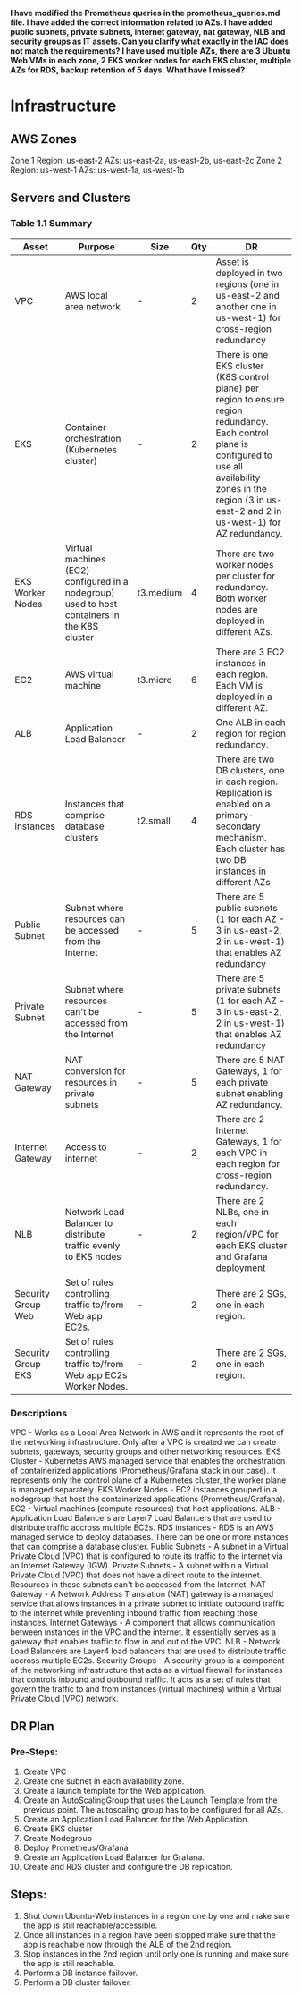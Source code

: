 **I have modified the Prometheus queries in the prometheus_queries.md file.
I have added the correct information related to AZs.
I have added public subnets, private subnets, internet gateway, nat gateway, NLB and security groups as IT assets.
Can you clarify what exactly in the IAC does not match the requirements? I have used multiple AZs, there are 3 Ubuntu Web VMs in each zone, 2 EKS worker nodes for each EKS cluster, multiple AZs for RDS, backup retention of 5 days. What have I missed?**

# Infrastructure

## AWS Zones
Zone 1
Region: us-east-2
AZs: us-east-2a, us-east-2b, us-east-2c
Zone 2
Region: us-west-1
AZs: us-west-1a, us-west-1b

## Servers and Clusters

### Table 1.1 Summary
| Asset              | Purpose                                                                                      | Size      | Qty | DR                                                                                                                                                                                                                        |
|--------------------|----------------------------------------------------------------------------------------------|-----------|-----|---------------------------------------------------------------------------------------------------------------------------------------------------------------------------------------------------------------------------|
| VPC                | AWS local area network                                                                       | -         | 2   | Asset is deployed in two regions (one in us-east-2 and another one in us-west-1) for cross-region redundancy                                                                                                              |
| EKS                | Container orchestration (Kubernetes cluster)                                                 | -         | 2   | There is one EKS cluster (K8S control plane) per region to ensure region redundancy. Each control plane is configured to use all availability zones in the region (3 in us-east-2 and 2 in us-west-1) for AZ redundancy.  |
| EKS Worker Nodes   | Virtual machines (EC2) configured in a nodegroup) used to host containers in the K8S cluster | t3.medium | 4   | There are two worker nodes per cluster for redundancy. Both worker nodes are deployed in different AZs.                                                                                                                   |
| EC2                | AWS virtual machine                                                                          | t3.micro  | 6   | There are 3 EC2 instances in each region. Each VM is deployed in a different AZ.                                                                                                                                          |
| ALB                | Application Load Balancer                                                                    | -         | 2   | One ALB in each region for region redundancy.                                                                                                                                                                             |
| RDS instances      | Instances that comprise database clusters                                                    | t2.small  | 4   | There are two DB clusters, one in each region. Replication is enabled on a primary-secondary mechanism. Each cluster has two DB instances in different AZs                                                                |
| Public Subnet      | Subnet where resources can be accessed from the Internet                                     | -         | 5   | There are 5 public subnets (1 for each AZ - 3 in us-east-2, 2 in us-west-1) that enables AZ redundancy                                                                                                                    |
| Private Subnet     | Subnet where resources can't be accessed from the Internet                                   | -         | 5   | There are 5 private subnets (1 for each AZ - 3 in us-east-2, 2 in us-west-1) that enables AZ redundancy                                                                                                                   |
| NAT Gateway        | NAT conversion for resources in private subnets                                              | -         | 5   | There are 5 NAT Gateways, 1 for each private subnet enabling AZ redundancy.                                                                                                                                               |
| Internet Gateway   | Access to internet                                                                           | -         | 2   | There are 2 Internet Gateways, 1 for each VPC in each region for cross-region redundancy.                                                                                                                                 |
| NLB                | Network Load Balancer to distribute traffic evenly to EKS nodes                              | -         | 2   | There are 2 NLBs, one in each region/VPC for each EKS cluster and Grafana deployment                                                                                                                                      |
| Security Group Web | Set of rules controlling traffic to/from Web app EC2s.                                       | -         | 2   | There are 2 SGs, one in each region.                                                                                                                                                                                      |
| Security Group EKS | Set of rules controlling traffic to/from Web app EC2s Worker Nodes.                          | -         | 2   | There are 2 SGs, one in each region.                                                                                                                                                                                      |


### Descriptions
VPC - Works as a Local Area Network in AWS and it represents the root of the networking infrastructure. Only after a VPC is created we can create subnets, gateways, security groups and other networking resources.
EKS Cluster - Kubernetes AWS managed service that enables the orchestration of containerized applications (Prometheus/Grafana stack in our case). It represents only the control plane of a Kubernetes cluster, the worker plane is managed separately.
EKS Worker Nodes - EC2 instances grouped in a nodegroup that host the containerized applications (Prometheus/Grafana). 
EC2 - Virtual machines (compute resources) that host applications.
ALB - Application Load Balancers are Layer7 Load Balancers that are used to distribute traffic accross multiple EC2s.
RDS instances - RDS is an AWS managed service to deploy databases. There can be one or more instances that can comprise a database cluster.
Public Subnets - A subnet in a Virtual Private Cloud (VPC) that is configured to route its traffic to the internet via an Internet Gateway (IGW). 
Private Subnets -  A subnet within a Virtual Private Cloud (VPC) that does not have a direct route to the internet. Resources in these subnets can't be accessed from the Internet.
NAT Gateway - A Network Address Translation (NAT) gateway is a managed service that allows instances in a private subnet to initiate outbound traffic to the internet while preventing inbound traffic from reaching those instances.
Internet Gateways - A component that allows communication between instances in the VPC and the internet. It essentially serves as a gateway that enables traffic to flow in and out of the VPC.
NLB - Network Load Balancers are Layer4 load balancers that are used to distribute traffic accross multiple EC2s.
Security Groups - A security group is a component of the networking infrastructure that acts as a virtual firewall for instances that controls inbound and outbound traffic. It acts as a set of rules that govern the traffic to and from instances (virtual machines) within a Virtual Private Cloud (VPC) network.


## DR Plan
### Pre-Steps:
1. Create VPC 
2. Create one subnet in each availability zone.
3. Create a launch template for the Web application.
4. Create an AutoScalingGroup that uses the Launch Template from the previous point. The autoscaling group has to be configured for all AZs.
5. Create an Application Load Balancer for the Web Application.
6. Create EKS cluster
7. Create Nodegroup
8. Deploy Prometheus/Grafana
9. Create an Application Load Balancer for Grafana.
10. Create and RDS cluster and configure the DB replication.



## Steps:
1. Shut down Ubuntu-Web instances in a region one by one and make sure the app is still reachable/accessible. 
2. Once all instances in a region have been stopped make sure that the app is reachable now through the ALB of the 2nd region.
3. Stop instances in the 2nd region until only one is running and make sure the app is still reachable.
4. Perform a DB instance failover.
5. Perform a DB cluster failover.
